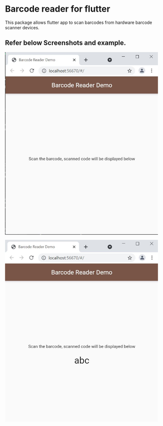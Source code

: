 # Barcode reader for flutter

This package allows flutter app to scan barcodes from hardware barcode scanner devices.

## Refer below Screenshots and example.

![Before Scan](./read_barcode_first.JPG)

![After Scan](./read_barcode_second.JPG)
